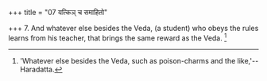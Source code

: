 +++
title = "07 यत्किञ् च समाहितो"

+++
7. And whatever else besides the Veda, (a student) who obeys the rules learns from his teacher, that brings the same reward as the Veda. [^6] 


[^6]:  'Whatever else besides the Veda, such as poison-charms and the like,'--Haradatta.
